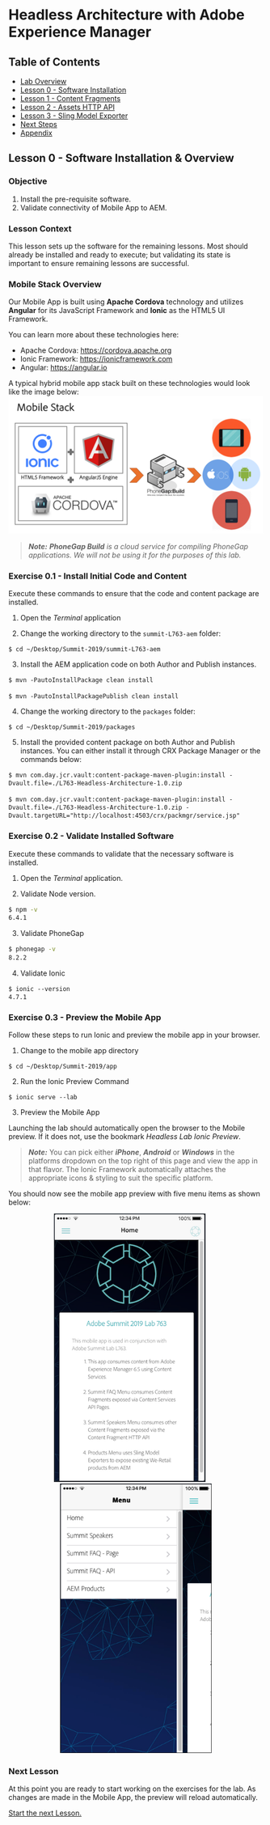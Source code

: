 # Headless Architecture with Adobe Experience Manager

## Table of Contents

* [Lab Overview](/README.md#lab-overview)
* [Lesson 0 - Software Installation](lesson-0.md)
* [Lesson 1 - Content Fragments](lesson-1.md)
* [Lesson 2 - Assets HTTP API](lesson-2.md)
* [Lesson 3 - Sling Model Exporter](lesson-3.md)
* [Next Steps](#next-steps)
* [Appendix](Appendix.)


## Lesson 0 - Software Installation & Overview

### Objective

1. Install the pre-requisite software.
1. Validate connectivity of Mobile App to AEM.
 
### Lesson Context

This lesson sets up the software for the remaining lessons. Most should already be installed and ready to execute; but validating its state is important to ensure remaining lessons are successful.

### Mobile Stack Overview
Our Mobile App is built using **Apache Cordova** technology and utilizes **Angular** for its JavaScript Framework and **Ionic** as the HTML5 UI Framework.

You can learn more about these technologies here:

 * Apache Cordova: https://cordova.apache.org 
 * Ionic Framework: https://ionicframework.com
 * Angular: https://angular.io 

A typical hybrid mobile app stack built on these technologies would look like the image below:
<span class="align-center">
    <span>
        ![](/images/mobile-stack.png)
    </span>
</span>

> ***Note:*** ***PhoneGap Build*** *is a cloud service for compiling PhoneGap applications. We will not be using it for the purposes of this lab.*

### Exercise 0.1 - Install Initial Code and Content

Execute these commands to ensure that the code and content package are installed.

1. Open the *Terminal* application

2. Change the working directory to the `summit-L763-aem` folder:

```
$ cd ~/Desktop/Summit-2019/summit-L763-aem
```

3. Install the AEM application code on both Author and Publish instances.

```
$ mvn -PautoInstallPackage clean install

$ mvn -PautoInstallPackagePublish clean install
```  

4. Change the working directory to the `packages` folder:

```
$ cd ~/Desktop/Summit-2019/packages
```

5. Install the provided content package on both Author and Publish instances. You can either install it through CRX Package
    Manager or the commands below:

```
$ mvn com.day.jcr.vault:content-package-maven-plugin:install -Dvault.file=./L763-Headless-Architecture-1.0.zip

$ mvn com.day.jcr.vault:content-package-maven-plugin:install -Dvault.file=./L763-Headless-Architecture-1.0.zip -Dvault.targetURL="http://localhost:4503/crx/packmgr/service.jsp" 
```  

### Exercise 0.2 - Validate Installed Software

Execute these commands to validate that the necessary software is installed.

1. Open the *Terminal* application.

2. Validate Node version.

  ```sh
  $ npm -v
  6.4.1
  ```

3. Validate PhoneGap

  ```sh
  $ phonegap -v
  8.2.2
  ```

4. Validate Ionic

  ```
  $ ionic --version
  4.7.1
  ```

### Exercise 0.3 - Preview the Mobile App

Follow these steps to run Ionic and preview the mobile app in your browser.

1. Change to the mobile app directory

```
$ cd ~/Desktop/Summit-2019/app
```

2. Run the Ionic Preview Command


```
$ ionic serve --lab
```

3. Preview the Mobile App

Launching the lab should automatically open the browser to the Mobile preview. If it does not, use the bookmark *Headless Lab Ionic Preview*.

> ***Note:*** You can pick either ***iPhone***,  ***Android*** or ***Windows*** in the platforms dropdown on the top right of this page and view the app in that flavor. The Ionic Framework automatically attaches the appropriate icons & styling to suit the specific platform.

You should now see the mobile app preview with five menu items as shown below:
<p align="center">
  <img src="/images/app-home.png" width="300px" />
  &nbsp;&nbsp;&nbsp;&nbsp;&nbsp;
  <img src="/images/menu-items.png" width="300px" />
</p>

### Next Lesson

At this point you are ready to start working on the exercises for the lab. As changes are made in the Mobile App, the preview will reload automatically.

[Start the next Lesson.](lesson-1.md)
